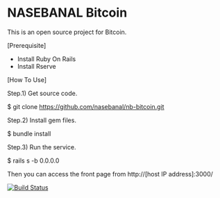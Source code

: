 # NASEBANAL Bitcoin

This is an open source project for Bitcoin.


[Prerequisite]

* Install Ruby On Rails
* Install Rserve


[How To Use]

Step.1) Get source code.

 $ git clone https://github.com/nasebanal/nb-bitcoin.git

Step.2) Install gem files.

 $ bundle install

Step.3) Run the service.

 $ rails s -b 0.0.0.0

Then you can access the front page from http://[host IP address]:3000/


[![Build Status](https://travis-ci.org/nasebanal/nb-bitcoin.svg)](https://travis-ci.org/nasebanal/nb-bitcoin)
